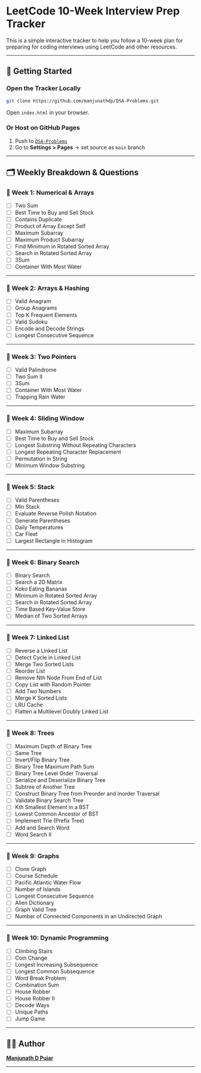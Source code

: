 # LeetCode 10-Week Interview Prep Tracker

This is a simple interactive tracker to help you follow a 10-week plan for preparing for coding interviews using LeetCode and other resources.


---

## 🚀 Getting Started

### Open the Tracker Locally

```bash
git clone https://github.com/manjunathdp/DSA-Problems.git
```

Open `index.html` in your browser.

### Or Host on GitHub Pages

1. Push to [`DSA-Problems`](https://github.com/manjunathdp/DSA-Problems)
2. Go to **Settings > Pages** → set source as `main` branch

---

## 🗂️ Weekly Breakdown & Questions

### 📘 Week 1: Numerical & Arrays
- [ ] Two Sum
- [ ] Best Time to Buy and Sell Stock
- [ ] Contains Duplicate
- [ ] Product of Array Except Self
- [ ] Maximum Subarray
- [ ] Maximum Product Subarray
- [ ] Find Minimum in Rotated Sorted Array
- [ ] Search in Rotated Sorted Array
- [ ] 3Sum
- [ ] Container With Most Water

---

### 📘 Week 2: Arrays & Hashing
- [ ] Valid Anagram
- [ ] Group Anagrams
- [ ] Top K Frequent Elements
- [ ] Valid Sudoku
- [ ] Encode and Decode Strings
- [ ] Longest Consecutive Sequence

---

### 📘 Week 3: Two Pointers
- [ ] Valid Palindrome
- [ ] Two Sum II
- [ ] 3Sum
- [ ] Container With Most Water
- [ ] Trapping Rain Water

---

### 📘 Week 4: Sliding Window
- [ ] Maximum Subarray
- [ ] Best Time to Buy and Sell Stock
- [ ] Longest Substring Without Repeating Characters
- [ ] Longest Repeating Character Replacement
- [ ] Permutation in String
- [ ] Minimum Window Substring

---

### 📘 Week 5: Stack
- [ ] Valid Parentheses
- [ ] Min Stack
- [ ] Evaluate Reverse Polish Notation
- [ ] Generate Parentheses
- [ ] Daily Temperatures
- [ ] Car Fleet
- [ ] Largest Rectangle in Histogram

---

### 📘 Week 6: Binary Search
- [ ] Binary Search
- [ ] Search a 2D Matrix
- [ ] Koko Eating Bananas
- [ ] Minimum in Rotated Sorted Array
- [ ] Search in Rotated Sorted Array
- [ ] Time Based Key-Value Store
- [ ] Median of Two Sorted Arrays

---

### 📘 Week 7: Linked List
- [ ] Reverse a Linked List
- [ ] Detect Cycle in Linked List
- [ ] Merge Two Sorted Lists
- [ ] Reorder List
- [ ] Remove Nth Node From End of List
- [ ] Copy List with Random Pointer
- [ ] Add Two Numbers
- [ ] Merge K Sorted Lists
- [ ] LRU Cache
- [ ] Flatten a Multilevel Doubly Linked List

---

### 📘 Week 8: Trees
- [ ] Maximum Depth of Binary Tree
- [ ] Same Tree
- [ ] Invert/Flip Binary Tree
- [ ] Binary Tree Maximum Path Sum
- [ ] Binary Tree Level Order Traversal
- [ ] Serialize and Deserialize Binary Tree
- [ ] Subtree of Another Tree
- [ ] Construct Binary Tree from Preorder and Inorder Traversal
- [ ] Validate Binary Search Tree
- [ ] Kth Smallest Element in a BST
- [ ] Lowest Common Ancestor of BST
- [ ] Implement Trie (Prefix Tree)
- [ ] Add and Search Word
- [ ] Word Search II

---

### 📘 Week 9: Graphs
- [ ] Clone Graph
- [ ] Course Schedule
- [ ] Pacific Atlantic Water Flow
- [ ] Number of Islands
- [ ] Longest Consecutive Sequence
- [ ] Alien Dictionary
- [ ] Graph Valid Tree
- [ ] Number of Connected Components in an Undirected Graph

---

### 📘 Week 10: Dynamic Programming
- [ ] Climbing Stairs
- [ ] Coin Change
- [ ] Longest Increasing Subsequence
- [ ] Longest Common Subsequence
- [ ] Word Break Problem
- [ ] Combination Sum
- [ ] House Robber
- [ ] House Robber II
- [ ] Decode Ways
- [ ] Unique Paths
- [ ] Jump Game

---

## 🧑‍💻 Author

**[Manjunath D Pujar](https://github.com/manjunathdp)**

---


